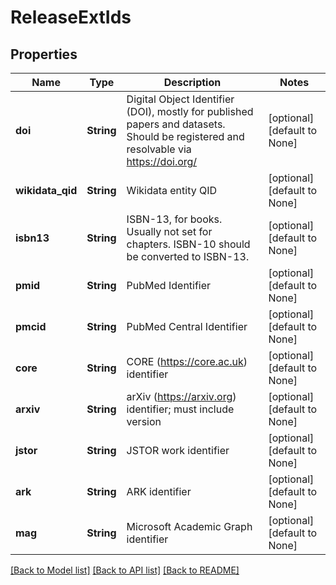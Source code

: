 # ReleaseExtIds

## Properties
Name | Type | Description | Notes
------------ | ------------- | ------------- | -------------
**doi** | **String** | Digital Object Identifier (DOI), mostly for published papers and datasets. Should be registered and resolvable via https://doi.org/  | [optional] [default to None]
**wikidata_qid** | **String** | Wikidata entity QID | [optional] [default to None]
**isbn13** | **String** | ISBN-13, for books. Usually not set for chapters. ISBN-10 should be converted to ISBN-13.  | [optional] [default to None]
**pmid** | **String** | PubMed Identifier | [optional] [default to None]
**pmcid** | **String** | PubMed Central Identifier | [optional] [default to None]
**core** | **String** | CORE (https://core.ac.uk) identifier | [optional] [default to None]
**arxiv** | **String** | arXiv (https://arxiv.org) identifier; must include version | [optional] [default to None]
**jstor** | **String** | JSTOR work identifier | [optional] [default to None]
**ark** | **String** | ARK identifier | [optional] [default to None]
**mag** | **String** | Microsoft Academic Graph identifier | [optional] [default to None]

[[Back to Model list]](../README.md#documentation-for-models) [[Back to API list]](../README.md#documentation-for-api-endpoints) [[Back to README]](../README.md)


